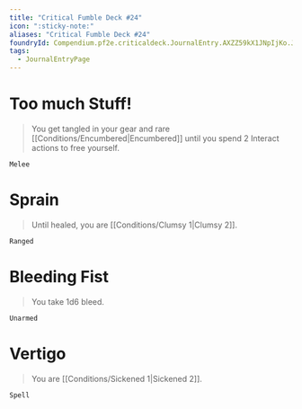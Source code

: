 ```yaml
---
title: "Critical Fumble Deck #24"
icon: ":sticky-note:"
aliases: "Critical Fumble Deck #24"
foundryId: Compendium.pf2e.criticaldeck.JournalEntry.AXZZ59kX1JNpIjKo.JournalEntryPage.TLsZved7H5lQtKWl
tags:
  - JournalEntryPage
---
```

# Too much Stuff!

> You get tangled in your gear and rare [[Conditions/Encumbered|Encumbered]] until you spend 2 Interact actions to free yourself.

`Melee`

# Sprain

> Until healed, you are [[Conditions/Clumsy 1|Clumsy 2]].

`Ranged`

# Bleeding Fist

> You take 1d6 bleed.

`Unarmed`

# Vertigo

> You are [[Conditions/Sickened 1|Sickened 2]].

`Spell`